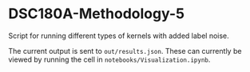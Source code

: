 # DSC180A-Methodology-5

Script for running different types of kernels with added label noise.

The current output is sent to `out/results.json`. These can currently be viewed by running the cell in `notebooks/Visualization.ipynb`.

